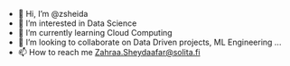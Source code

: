- 👋 Hi, I’m @zsheida
- 👀 I’m interested in Data Science
- 🌱 I’m currently learning Cloud Computing
- 💞️ I’m looking to collaborate on Data Driven projects, ML Engineering ...
- 📫 How to reach me Zahraa.Sheydaafar@solita.fi

<!---
zsheida/zsheida is a ✨ special ✨ repository because its `README.md` (this file) appears on your GitHub profile.
You can click the Preview link to take a look at your changes.
--->
